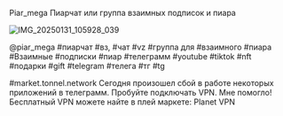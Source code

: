  Piar_mega
Пиарчат или группа взаимных подписок и пиара 

![IMG_20250131_105928_039](https://github.com/user-attachments/assets/73f96a2e-3b04-4f2d-91ce-23fabc903168)


@piar_mega #пиарчат #вз, #чат #vz #группа для #взаимного #пиара
#Взаимные #подписки #пиар #телеграмм #youtube #tiktok #nft #подарки #gift 
#telegram #телега #тг #tg 

#market.tonnel.network
Сегодня произошел сбой в работе некоторых приложений в телеграмм. Пробуйте подключать VPN. Мне помогло!
Бесплатный VPN можете найте в плей маркете: Planet VPN 
